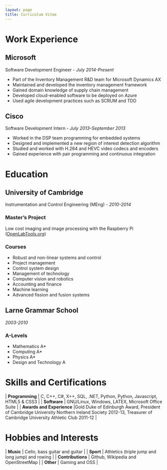```yaml
---
layout: page
title: Curriculum Vitae
---
```


Work Experience
===============

Microsoft
---------

Software Development Engineer - *July 2014-Present*

* Part of the Inventory Management R&D team for Microsoft Dynamics AX
* Maintained and developed the inventory management framework
* Gained domain knowledge of supply chain management
* Developed cloud-enabled software to be deployed on Azure
* Used agile development practices such as SCRUM and TDD

Cisco
-----

Software Development Intern - *July 2013–September 2013*

* Worked in the DSP team programming for embedded systems
* Designed and implemented a new region of interest detection algorithm
* Studied and worked with H.264 and HEVC video codecs and encoders
* Gained experience with pair programming and continuous integration

Education
=========

University of Cambridge
-----------------------

Instrumentation and Control Engineering (MEng) - *2010-2014*

### Master’s Project

Low cost imaging and image processing with the Raspberry Pi ([OpenLabTools.org](http://openlabtools.org/))

### Courses

* Robust and non-linear systems and control
* Project management
* Control system design
* Management of technology
* Computer vision and robotics
* Accounting and finance
* Machine learning
* Advanced fission and fusion systems

Larne Grammar School
--------------------

*2003-2010*

### A-Levels

* Mathematics A*
* Computing A*
* Physics A*
* Design and Technology A

Skills and Certifications
=========================

| **Programming**           | C, C++, C#, X++, SQL, .NET, Python, Python, Javascript, HTML5 & CSS3  |
| **Software**              | GNU/Linux, Windows, LATEX, Microsoft Office Suite |
| **Awards and Experience** |Gold Duke of Edinburgh Award, President of Cambridge University Northern Ireland Society 2012-13, Treasurer of Cambridge University Athletic Club 2011-12 |

Hobbies and Interests
=====================

| **Music**         | Cello, bass guitar and guitar |
| **Sport**         | Athletics (triple jump and long jump) and rowing |
| **Contributions** | Github, Wikipedia and OpenStreetMap |
| **Other**         | Gaming and OSS |